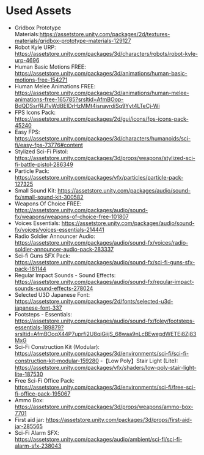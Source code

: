 # Used Assets
- Gridbox Prototype Materials:https://assetstore.unity.com/packages/2d/textures-materials/gridbox-prototype-materials-129127
- Robot Kyle URP: https://assetstore.unity.com/packages/3d/characters/robots/robot-kyle-urp-4696
- Human Basic Motions FREE: https://assetstore.unity.com/packages/3d/animations/human-basic-motions-free-154271
- Human Melee Animations FREE: https://assetstore.unity.com/packages/3d/animations/human-melee-animations-free-165785?srsltid=AfmBOop-BdQDSsrfRJ1vWdBEIDrHzMMt4isnayrdiSq9Yyt4LTeCj-Wi
- FPS Icons Pack: https://assetstore.unity.com/packages/2d/gui/icons/fps-icons-pack-45240
- Easy FPS: https://assetstore.unity.com/packages/3d/characters/humanoids/sci-fi/easy-fps-73776#content
- Stylized Sci-Fi Pistol: https://assetstore.unity.com/packages/3d/props/weapons/stylized-sci-fi-battle-pistol-286349
- Particle Pack: https://assetstore.unity.com/packages/vfx/particles/particle-pack-127325
- Small Sound Kit: https://assetstore.unity.com/packages/audio/sound-fx/small-sound-kit-300582
- Weapons Of Choice FREE: https://assetstore.unity.com/packages/audio/sound-fx/weapons/weapons-of-choice-free-101807
- Voices Essentials: https://assetstore.unity.com/packages/audio/sound-fx/voices/voices-essentials-214441
- Radio Soldier Announcer Audio: https://assetstore.unity.com/packages/audio/sound-fx/voices/radio-soldier-announcer-audio-pack-283337
- Sci-fi Guns SFX Pack: https://assetstore.unity.com/packages/audio/sound-fx/sci-fi-guns-sfx-pack-181144
- Regular Impact Sounds - Sound Effects: https://assetstore.unity.com/packages/audio/sound-fx/regular-impact-sounds-sound-effects-278024
- Selected U3D Japanese Font: https://assetstore.unity.com/packages/2d/fonts/selected-u3d-japanese-font-337
- Footsteps - Essentials: https://assetstore.unity.com/packages/audio/sound-fx/foley/footsteps-essentials-189879?srsltid=AfmBOoqX44P7uprfi2U8qjGiijS_68waa9nLcBEwegdWETEi8Zj83MxG
- Sci-Fi Construction Kit (Modular): https://assetstore.unity.com/packages/3d/environments/sci-fi/sci-fi-construction-kit-modular-159280
-【Low Poly】Stair Light (Lite): https://assetstore.unity.com/packages/vfx/shaders/low-poly-stair-light-lite-187530
- Free Sci-Fi Office Pack: https://assetstore.unity.com/packages/3d/environments/sci-fi/free-sci-fi-office-pack-195067
- Ammo Box: https://assetstore.unity.com/packages/3d/props/weapons/ammo-box-7701
- First aid jar: https://assetstore.unity.com/packages/3d/props/first-aid-jar-285565
- Sci-Fi Alarm SFX: https://assetstore.unity.com/packages/audio/ambient/sci-fi/sci-fi-alarm-sfx-238043